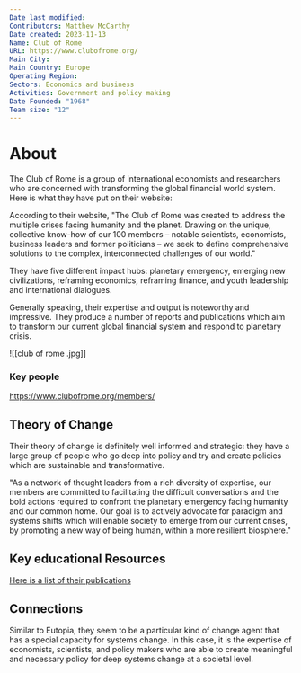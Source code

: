 ```yaml
---
Date last modified: 
Contributors: Matthew McCarthy
Date created: 2023-11-13
Name: Club of Rome
URL: https://www.clubofrome.org/
Main City: 
Main Country: Europe
Operating Region: 
Sectors: Economics and business
Activities: Government and policy making
Date Founded: "1968"
Team size: "12"
---
```


# About 

The Club of Rome is a group of international economists and researchers  who are concerned with transforming the global financial world system. Here is what they have put on their website: 

According to their website, "The Club of Rome was created to address the multiple crises facing humanity and the planet. Drawing on the unique, collective know-how of our 
100 members – notable scientists, economists, business leaders and former politicians – we seek to define comprehensive solutions to the complex, 
interconnected challenges of our world."

They have five different impact hubs: planetary emergency, emerging new civilizations, reframing economics, reframing finance, and youth leadership
and international dialogues. 

Generally speaking, their expertise and output is noteworthy and impressive. They produce a number of reports and publications which aim to transform our current global financial system and respond to planetary crisis. 

![[club of rome .jpg]]

### Key people 

 https://www.clubofrome.org/members/

## Theory of Change 

Their theory of change is definitely well informed and strategic: they have a large group of people who go deep into policy and try and create policies which are sustainable and transformative. 

"As a network of thought leaders from a rich diversity of expertise, our members are committed to facilitating the difficult conversations and the bold actions required to confront the planetary emergency facing humanity and our common home. Our goal is to actively advocate for paradigm and systems shifts which will enable society to emerge from our current crises, by promoting a new way of being human, 
within a more resilient biosphere."

## Key educational Resources 

[Here is a list of their publications](https://www.clubofrome.org/publications/?filter=reports-to-cor)

## Connections 

Similar to Eutopia, they seem to be a particular kind of change agent that has a special capacity for systems change. In this case, it is the expertise of economists, scientists, and policy makers who are able to create meaningful and necessary policy for deep systems change at a societal level.

